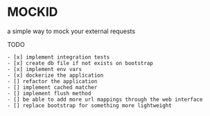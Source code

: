 # MOCKID

a simple way to mock your external requests

TODO
```
- [x] implement integration tests
- [x] create db file if not exists on bootstrap
- [x] implement env vars
- [x] dockerize the application
- [] refactor the application
- [] implement cached matcher
- [] implement flush method
- [] be able to add more url mappings through the web interface
- [] replace bootstrap for something more lightweight
```
